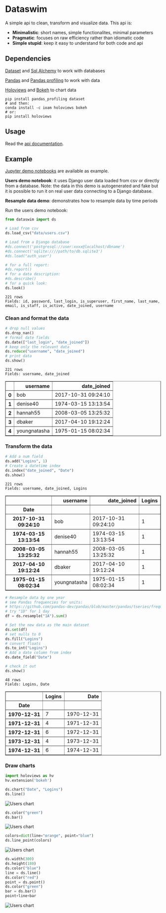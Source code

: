 # Dataswim

A simple api to clean, transform and visualize data. This api is:

- **Minimalistic**: short names, simple functionalites, minimal parameters
- **Pragmatic**: focuses on raw efficiency rather than idiomatic code
- **Simple stupid**: keep it easy to understand for both code and api

## Dependencies

[Dataset](https://dataset.readthedocs.io/en/latest/) and [Sql Alchemy](http://www.sqlalchemy.org) to work with databases

[Pandas](https://github.com/pandas-dev/pandas) and 
[Pandas profiling](https://github.com/JosPolfliet/pandas-profiling) to work with data

[Holoviews](http://holoviews.org/) and [Bokeh](https://bokeh.pydata.org/en/latest/) to chart data

   ```
   pip install pandas_profiling dataset
   # and then:
   conda install -c ioam holoviews bokeh
   # or:
   pip install holoviews
   ```

## Usage

Read the [api documentation](http://dataswim.readthedocs.io/en/latest/index.html).

## Example

[Jupyter demo notebooks](https://github.com/synw/dataswim-notebooks) are available as example. 

**Users demo notebook**: it uses Django user data loaded from csv or directly from a 
database. Note: the data in this demo is autogenerated and fake but it is possible to run it on real user data
connecting to a Django database.

**Resample data demo**: demonstrates how to resample data by time periods

Run the users demo notebook:

```python
from dataswim import ds

# Load from csv
ds.load_csv("data/users.csv")

# Load from a Django database
#ds.connect('postgresql://user:xxxx@localhost/dbname')
#ds.connect('sqlite:////path/to/db.sqlite3')
#ds.load("auth_user")

# for a full report:
#ds.report()
# for a data description:
#ds.describe()
# for a quick look:
ds.look()
```

    221 rows
    Fields: id, password, last_login, is_superuser, first_name, last_name, email, is_staff, is_active, date_joined, username


### Clean and format the data


```python
# drop null values
ds.drop_nan()
# format date fields
ds.date(["last_login", "date_joined"])
# keep only the relevant data
ds.reduce("username", "date_joined")
# print data
ds.show()
```

    221 rows
    Fields: username, date_joined





<div>
<table border="1" class="dataframe">
  <thead>
    <tr style="text-align: right;">
      <th></th>
      <th>username</th>
      <th>date_joined</th>
    </tr>
  </thead>
  <tbody>
    <tr>
      <th>0</th>
      <td>bob</td>
      <td>2017-10-31 09:24:10</td>
    </tr>
    <tr>
      <th>1</th>
      <td>denise40</td>
      <td>1974-03-15 13:13:54</td>
    </tr>
    <tr>
      <th>2</th>
      <td>hannah55</td>
      <td>2008-03-05 13:25:32</td>
    </tr>
    <tr>
      <th>3</th>
      <td>dbaker</td>
      <td>2017-04-10 19:12:24</td>
    </tr>
    <tr>
      <th>4</th>
      <td>youngnatasha</td>
      <td>1975-01-15 08:02:34</td>
    </tr>
  </tbody>
</table>
</div>



### Transform the data


```python
# Add a num field
ds.add("Logins", 1)
# Create a datetime index
ds.index("date_joined", "Date")
ds.show()
```

    221 rows
    Fields: username, date_joined, Logins





<div>
<table border="1" class="dataframe">
  <thead>
    <tr style="text-align: right;">
      <th></th>
      <th>username</th>
      <th>date_joined</th>
      <th>Logins</th>
    </tr>
    <tr>
      <th>Date</th>
      <th></th>
      <th></th>
      <th></th>
    </tr>
  </thead>
  <tbody>
    <tr>
      <th>2017-10-31 09:24:10</th>
      <td>bob</td>
      <td>2017-10-31 09:24:10</td>
      <td>1</td>
    </tr>
    <tr>
      <th>1974-03-15 13:13:54</th>
      <td>denise40</td>
      <td>1974-03-15 13:13:54</td>
      <td>1</td>
    </tr>
    <tr>
      <th>2008-03-05 13:25:32</th>
      <td>hannah55</td>
      <td>2008-03-05 13:25:32</td>
      <td>1</td>
    </tr>
    <tr>
      <th>2017-04-10 19:12:24</th>
      <td>dbaker</td>
      <td>2017-04-10 19:12:24</td>
      <td>1</td>
    </tr>
    <tr>
      <th>1975-01-15 08:02:34</th>
      <td>youngnatasha</td>
      <td>1975-01-15 08:02:34</td>
      <td>1</td>
    </tr>
  </tbody>
</table>
</div>




```python
# Resample data by one year
# see Pandas frequencies for units: 
# https://github.com/pandas-dev/pandas/blob/master/pandas/tseries/frequencies.py#L98
# try "1D" for 1 day
df = ds.resample("1A").sum()
```


```python
# Set the new data as the main dataset
ds.set(df)
# set nulls to 0
ds.fill("Logins")
# convert floats
ds.to_int("Logins")
# Add a date column from index
ds.date_field("Date")
```


```python
# check it out
ds.show()
```

    48 rows
    Fields: Logins, Date





<div>
<table border="1" class="dataframe">
  <thead>
    <tr style="text-align: right;">
      <th></th>
      <th>Logins</th>
      <th>Date</th>
    </tr>
    <tr>
      <th>Date</th>
      <th></th>
      <th></th>
    </tr>
  </thead>
  <tbody>
    <tr>
      <th>1970-12-31</th>
      <td>7</td>
      <td>1970-12-31</td>
    </tr>
    <tr>
      <th>1971-12-31</th>
      <td>4</td>
      <td>1971-12-31</td>
    </tr>
    <tr>
      <th>1972-12-31</th>
      <td>6</td>
      <td>1972-12-31</td>
    </tr>
    <tr>
      <th>1973-12-31</th>
      <td>4</td>
      <td>1973-12-31</td>
    </tr>
    <tr>
      <th>1974-12-31</th>
      <td>6</td>
      <td>1974-12-31</td>
    </tr>
  </tbody>
</table>
</div>



### Draw charts


```python
import holoviews as hv
hv.extension('bokeh')
```

```python
ds.chart("Date", "Logins")
ds.line()
```

![Users chart](https://github.com/synw/dataswim/blob/master/docs/img/line.png)

```python
ds.color("green")
ds.bar()
```

![Users chart](https://github.com/synw/dataswim/blob/master/docs/img/bar.png)

```python
colors=dict(line="orange", point="blue")
ds.line_point(colors)
```

![Users chart](https://github.com/synw/dataswim/blob/master/docs/img/line_point.png)

```python
ds.width(300)
ds.height(180)
ds.color("blue")
line = ds.line()
ds.color("red")
point = ds.point()
ds.color("green")
bar = ds.bar()
point+line+bar
```

![Users chart](https://github.com/synw/dataswim/blob/master/docs/img/multi.png)

